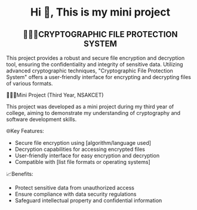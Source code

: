 
<h1 align="center">Hi 👋, This is my mini project</h1>
<h2 align="center"> 🔐🕵🏻CRYPTOGRAPHIC FILE PROTECTION SYSTEM</h2>

This project provides a robust and secure file encryption and decryption tool, ensuring the confidentiality and integrity of sensitive data. Utilizing advanced cryptographic techniques, "Cryptographic File Protection System" offers a user-friendly interface for encrypting and decrypting files of various formats.

👨🏻‍💻Mini Project (Third Year, NSAKCET)

This project was developed as a mini project during my third year of college, aiming to demonstrate my understanding of cryptography and software development skills.

🌐Key Features:

- Secure file encryption using [algorithm/language used]
- Decryption capabilities for accessing encrypted files
- User-friendly interface for easy encryption and decryption
- Compatible with [list file formats or operating systems]

📈Benefits:

- Protect sensitive data from unauthorized access
- Ensure compliance with data security regulations
- Safeguard intellectual property and confidential information
